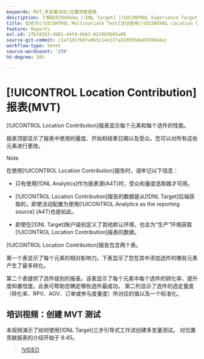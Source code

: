 ```yaml
---
keywords: MVT;多变量测试;位置贡献报表
description: 了解如何对Adobe [!DNL Target] [!UICONTROL Experience Targeting]活动使用位置贡献报表，以显示每个元素和每个选件的性能。
title: 如何为[!UICONTROL Multivariate Test]活动使用[!UICONTROL Location Contribution]报表？
feature: Reports
exl-id: 2fb7d2b3-d981-44fd-9bb2-021903605a09
source-git-commit: c1a71d1fb6fa9b5c14e22fa3199358a4594bb4a1
workflow-type: tm+mt
source-wordcount: '259'
ht-degree: 38%

---
```


# [!UICONTROL Location Contribution]报表(MVT)

[!UICONTROL Location Contribution]报表显示每个元素和每个选件的性能。

报表顶部显示了报表中使用的量度、开始和结束日期以及受众。您可以对所有这些元素进行更改。

>[!NOTE]
>
>在使用[!UICONTROL Location Contribution]报告时，请牢记以下信息：
>
>* 只有使用[!DNL Analytics]作为报表源(A4T)时，受众和量度选取器才可用。
>
>* [!UICONTROL Location Contribution]报告的数据是从[!DNL Target]后端获取的，即使活动配置为使用[!UICONTROL Analytics as the reporting source] (A4T)也是如此。
>
>* 即使在[!DNL Target]帐户级别定义了其他默认环境，也会为“生产”环境获取[!UICONTROL Location Contribution]报表的数据。

[!UICONTROL Location Contribution]报告包含两个表。

第一个表显示了每个元素的相对影响力。下表显示了您在其中添加选件的哪些元素产生了最多转化。

第二个表提供了选件级别的报表。该表显示了每个元素中每个选件的转化率、提升度和置信度。此表可帮助您确定哪些选件最成功。 第二列显示了选件的选定量度（转化率、RPV、AOV、订单或参与度量度）所对应的值以及一个标准化。

## 培训视频：创建 MVT 测试

本视频演示了如何使用[!DNL Target]三步引导式工作流创建多变量测试。 对位置贡献报表的介绍开始于 8:45。

>[!VIDEO](https://video.tv.adobe.com/v/30337?captions=chi_hans)
